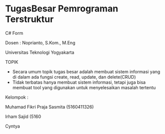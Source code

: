# TugasBesar Pemrograman Terstruktur
C# Form

Dosen : Noprianto, S.Kom., M.Eng

Universitas Teknologi Yogyakarta

TOPIK

- Secara umum topik tugas besar adalah membuat sistem informasi yang di dalam ada fungsi create, read, update, dan delete(CRUD)
- Tidak terbatas hanya membuat sistem informasi, tetapi juga bisa membuat tool yang digunakan untuk menyelesaikan masalah tertentu


Kelompok :

Muhamad Fikri Praja Sasmita (5160411326)

Irham Sajid (5160

Cyntya
